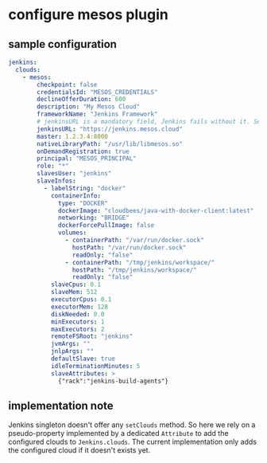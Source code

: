 # configure mesos plugin

## sample configuration

```yaml
jenkins:
  clouds:
    - mesos:
        checkpoint: false
        credentialsId: "MESOS_CREDENTIALS"
        declineOfferDuration: 600
        description: "My Mesos Cloud"
        frameworkName: "Jenkins Framework"
        # jenkinsURL is a mandatory field, Jenkins fails without it. See https://github.com/jenkinsci/configuration-as-code-plugin/issues/578
        jenkinsURL: "https://jenkins.mesos.cloud"
        master: 1.2.3.4:8000
        nativeLibraryPath: "/usr/lib/libmesos.so"
        onDemandRegistration: true
        principal: "MESOS_PRINCIPAL"
        role: "*"
        slavesUser: "jenkins"
        slaveInfos:
          - labelString: "docker"
            containerInfo:
              type: "DOCKER"
              dockerImage: "cloudbees/java-with-docker-client:latest"
              networking: "BRIDGE"
              dockerForcePullImage: false
              volumes:
                - containerPath: "/var/run/docker.sock"
                  hostPath: "/var/run/docker.sock"
                  readOnly: "false"
                - containerPath: "/tmp/jenkins/workspace/"
                  hostPath: "/tmp/jenkins/workspace/"
                  readOnly: "false"
            slaveCpus: 0.1
            slaveMem: 512
            executorCpus: 0.1
            executorMem: 128
            diskNeeded: 0.0
            minExecutors: 1
            maxExecutors: 2
            remoteFSRoot: "jenkins"
            jvmArgs: ""
            jnlpArgs: ""
            defaultSlave: true
            idleTerminationMinutes: 5
            slaveAttributes: >
              {"rack":"jenkins-build-agents"}
```

## implementation note

Jenkins singleton doesn't offer any `setClouds` method. So here we rely on a pseudo-property implemented by a dedicated
`Attribute` to add the configured clouds to `Jenkins.clouds`. The current implementation only adds the configured cloud
if it doesn't exists yet.
